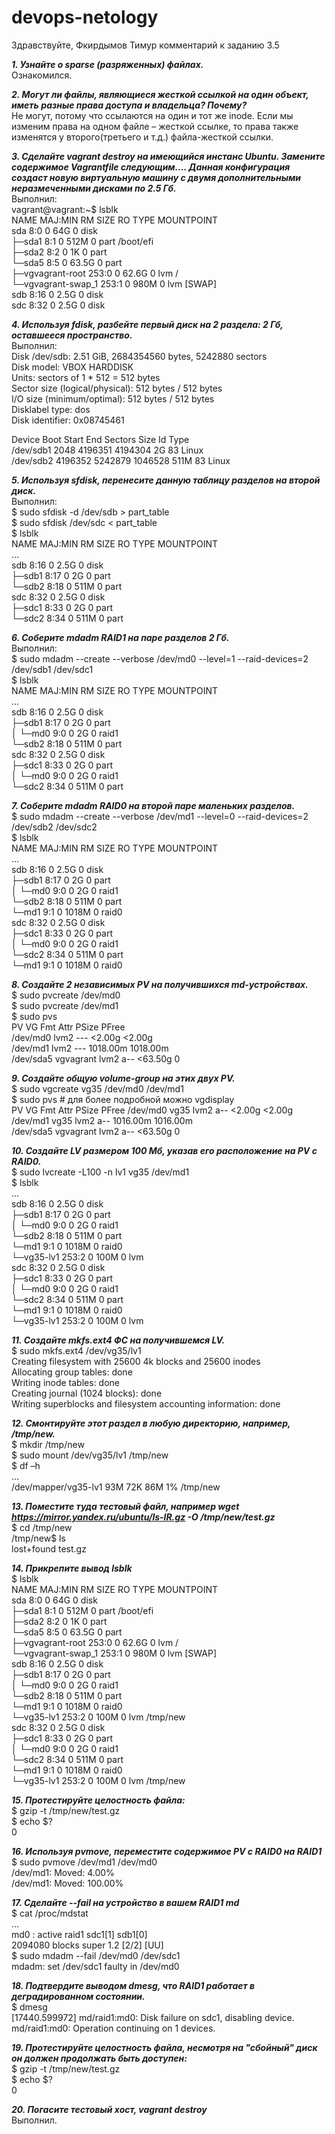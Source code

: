 # devops-netology

Здравствуйте, Фкирдымов Тимур комментарий к заданию 3.5


***1. Узнайте о sparse (разряженных) файлах.***   
Ознакомился.

***2. Могут ли файлы, являющиеся жесткой ссылкой на один объект, иметь разные права доступа и владельца? Почему?***  
Не могут, потому что ссылаются на один и тот же inode. Если мы изменим права на одном файле – жесткой ссылке, то права также изменятся у второго(третьего и т.д.) файла-жесткой ссылки.

***3. Сделайте vagrant destroy на имеющийся инстанс Ubuntu. Замените содержимое Vagrantfile следующим…. Данная конфигурация создаст новую виртуальную машину с двумя дополнительными неразмеченными дисками по 2.5 Гб.***  
Выполнил:  
vagrant@vagrant:~$ lsblk  
NAME                 MAJ:MIN RM  SIZE RO TYPE MOUNTPOINT  
sda                    8:0    0   64G  0 disk  
├─sda1                 8:1    0  512M  0 part /boot/efi  
├─sda2                 8:2    0    1K  0 part  
└─sda5                 8:5    0 63.5G  0 part  
  ├─vgvagrant-root   253:0    0 62.6G  0 lvm  /  
  └─vgvagrant-swap_1 253:1    0  980M  0 lvm  [SWAP]  
sdb                    8:16   0  2.5G  0 disk  
sdc                    8:32   0  2.5G  0 disk

***4. Используя fdisk, разбейте первый диск на 2 раздела: 2 Гб, оставшееся пространство.***  
Выполнил:  
Disk /dev/sdb: 2.51 GiB, 2684354560 bytes, 5242880 sectors  
Disk model: VBOX HARDDISK  
Units: sectors of 1 * 512 = 512 bytes  
Sector size (logical/physical): 512 bytes / 512 bytes  
I/O size (minimum/optimal): 512 bytes / 512 bytes  
Disklabel type: dos  
Disk identifier: 0x08745461

Device     Boot   Start     End Sectors  Size Id Type  
/dev/sdb1          2048 4196351 4194304    2G 83 Linux  
/dev/sdb2       4196352 5242879 1046528  511M 83 Linux

***5. Используя sfdisk, перенесите данную таблицу разделов на второй диск.***  
Выполнил:  
$ sudo sfdisk -d /dev/sdb > part_table  
$ sudo sfdisk /dev/sdc < part_table  
$ lsblk  
NAME                 MAJ:MIN RM  SIZE RO TYPE MOUNTPOINT  
…  
sdb                    8:16   0  2.5G  0 disk  
├─sdb1                 8:17   0    2G  0 part  
└─sdb2                 8:18   0  511M  0 part  
sdc                    8:32   0  2.5G  0 disk  
├─sdc1                 8:33   0    2G  0 part  
└─sdc2                 8:34   0  511M  0 part

***6. Соберите mdadm RAID1 на паре разделов 2 Гб.***  
Выполнил:  
$ sudo mdadm --create --verbose /dev/md0 --level=1 --raid-devices=2 /dev/sdb1 /dev/sdc1  
$ lsblk  
NAME                 MAJ:MIN RM  SIZE RO TYPE  MOUNTPOINT  
…  
sdb                    8:16   0  2.5G  0 disk  
├─sdb1                 8:17   0    2G  0 part  
│ └─md0                9:0    0    2G  0 raid1  
└─sdb2                 8:18   0  511M  0 part  
sdc                    8:32   0  2.5G  0 disk  
├─sdc1                 8:33   0    2G  0 part  
│ └─md0                9:0    0    2G  0 raid1  
└─sdc2                 8:34   0  511M  0 part

***7. Соберите mdadm RAID0 на второй паре маленьких разделов.***  
$ sudo mdadm --create --verbose /dev/md1 --level=0 --raid-devices=2 /dev/sdb2 /dev/sdc2  
$ lsblk  
NAME                 MAJ:MIN RM  SIZE RO TYPE  MOUNTPOINT  
…  
sdb                    8:16   0  2.5G  0 disk  
├─sdb1                 8:17   0    2G  0 part  
│ └─md0                9:0    0    2G  0 raid1  
└─sdb2                 8:18   0  511M  0 part  
  └─md1                9:1    0 1018M  0 raid0  
sdc                    8:32   0  2.5G  0 disk  
├─sdc1                 8:33   0    2G  0 part  
│ └─md0                9:0    0    2G  0 raid1  
└─sdc2                 8:34   0  511M  0 part  
  └─md1                9:1    0 1018M  0 raid0

***8. Создайте 2 независимых PV на получившихся md-устройствах.***  
$ sudo pvcreate /dev/md0  
$ sudo pvcreate /dev/md1  
$ sudo pvs  
     PV            VG           Fmt  Attr PSize    PFree  
  /dev/md0                     lvm2 ---    <2.00g   <2.00g  
  /dev/md1                     lvm2 ---  1018.00m 1018.00m  
  /dev/sda5  vgvagrant lvm2 a--   <63.50g       0

***9. Создайте общую volume-group на этих двух PV.***  
$ sudo vgcreate vg35 /dev/md0 /dev/md1  
$ sudo pvs   						# для более подробной можно vgdisplay  
     PV         VG         Fmt  Attr PSize    PFree
  /dev/md0   vg35         lvm2 a--    <2.00g   <2.00g  
  /dev/md1   vg35         lvm2 a--  1016.00m 1016.00m  
  /dev/sda5  vgvagrant lvm2 a--   <63.50g       0

***10. Создайте LV размером 100 Мб, указав его расположение на PV с RAID0.***  
$ sudo lvcreate -L100 -n lv1 vg35 /dev/md1  
$ lsblk  
…  
sdb                    8:16   0  2.5G  0 disk  
├─sdb1                 8:17   0    2G  0 part  
│ └─md0                9:0    0    2G  0 raid1  
└─sdb2                 8:18   0  511M  0 part  
  └─md1                9:1    0 1018M  0 raid0  
    └─vg35-lv1       253:2    0  100M  0 lvm  
sdc                    8:32   0  2.5G  0 disk  
├─sdc1                 8:33   0    2G  0 part  
│ └─md0                9:0    0    2G  0 raid1  
└─sdc2                 8:34   0  511M  0 part  
  └─md1                9:1    0 1018M  0 raid0  
    └─vg35-lv1       253:2    0  100M  0 lvm

***11. Создайте mkfs.ext4 ФС на получившемся LV.***  
$ sudo mkfs.ext4 /dev/vg35/lv1  
Creating filesystem with 25600 4k blocks and 25600 inodes  
Allocating group tables: done  
Writing inode tables: done  
Creating journal (1024 blocks): done  
Writing superblocks and filesystem accounting information: done

***12. Смонтируйте этот раздел в любую директорию, например, /tmp/new.***  
$ mkdir /tmp/new  
$ sudo mount /dev/vg35/lv1 /tmp/new  
$ df –h  
…  
/dev/mapper/vg35-lv1         93M   72K   86M   1% /tmp/new

***13. Поместите туда тестовый файл, например wget https://mirror.yandex.ru/ubuntu/ls-lR.gz -O /tmp/new/test.gz***  
$ cd /tmp/new  
/tmp/new$ ls  
lost+found  test.gz

***14. Прикрепите вывод lsblk***  
$ lsblk  
NAME                 MAJ:MIN RM  SIZE RO TYPE  MOUNTPOINT  
sda                    8:0    0   64G  0 disk  
├─sda1                 8:1    0  512M  0 part  /boot/efi  
├─sda2                 8:2    0    1K  0 part  
└─sda5                 8:5    0 63.5G  0 part  
  ├─vgvagrant-root   253:0    0 62.6G  0 lvm   /  
  └─vgvagrant-swap_1 253:1    0  980M  0 lvm   [SWAP]  
sdb                    8:16   0  2.5G  0 disk  
├─sdb1                 8:17   0    2G  0 part  
│ └─md0                9:0    0    2G  0 raid1  
└─sdb2                 8:18   0  511M  0 part  
  └─md1                9:1    0 1018M  0 raid0  
    └─vg35-lv1       253:2    0  100M  0 lvm   /tmp/new  
sdc                    8:32   0  2.5G  0 disk  
├─sdc1                 8:33   0    2G  0 part  
│ └─md0                9:0    0    2G  0 raid1  
└─sdc2                 8:34   0  511M  0 part  
  └─md1                9:1    0 1018M  0 raid0  
    └─vg35-lv1       253:2    0  100M  0 lvm   /tmp/new

***15. Протестируйте целостность файла:***  
$ gzip -t /tmp/new/test.gz  
$ echo $?  
0

***16. Используя pvmove, переместите содержимое PV с RAID0 на RAID1***  
$ sudo pvmove /dev/md1 /dev/md0  
  /dev/md1: Moved: 4.00%  
  /dev/md1: Moved: 100.00%

***17. Сделайте --fail на устройство в вашем RAID1 md***  
$ cat /proc/mdstat  
    …  
    md0 : active raid1 sdc1[1] sdb1[0]  
    2094080 blocks super 1.2 [2/2] [UU]  
$ sudo mdadm --fail /dev/md0 /dev/sdc1  
  mdadm: set /dev/sdc1 faulty in /dev/md0

***18. Подтвердите выводом dmesg, что RAID1 работает в деградированном состоянии.***  
$ dmesg  
[17440.599972] md/raid1:md0: Disk failure on sdc1, disabling device.  
               md/raid1:md0: Operation continuing on 1 devices.  

***19. Протестируйте целостность файла, несмотря на "сбойный" диск он должен продолжать быть доступен:***  
$ gzip -t /tmp/new/test.gz  
$ echo $?  
0

***20. Погасите тестовый хост, vagrant destroy***  
Выполнил.
